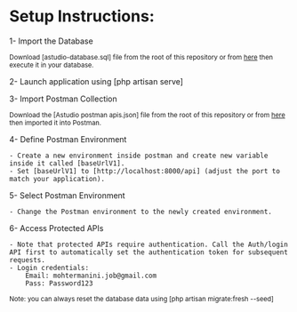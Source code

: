 # Setup Instructions:
1- Import the Database
    
<small> Download [astudio-database.sql] file from the root of this repository or from [here](https://www.dropbox.com/scl/fi/zc6gbok0j32dw23xaphmr/atstudio-database.sql?rlkey=ja7m7sud6cbftgjvdb4s0q71k&st=m0b94mg8&dl=0) then execute it in your database.</small>

2- Launch application using [php artisan serve]

3- Import Postman Collection

<small>Download the [Astudio postman apis.json] file from the root of this repository or from [here](https://www.dropbox.com/scl/fi/1ny9akdjzqzf1d800zhs4/Astudio-postman-apis.json?rlkey=uhhtf1r444v7uecuc1kmhz73j&st=9y9kodtb&dl=0) then imported it into Postman.</small>

4- Define Postman Environment

    - Create a new environment inside postman and create new variable inside it called [baseUrlV1].
	- Set [baseUrlV1] to [http://localhost:8000/api] (adjust the port to match your application).

5- Select Postman Environment

	- Change the Postman environment to the newly created environment.

6- Access Protected APIs

	- Note that protected APIs require authentication. Call the Auth/login API first to automatically set the authentication token for subsequent requests.
	- Login credentials:
		Email: mohtermanini.job@gmail.com
		Pass: Password123

<small>Note: you can always reset the database data using [php artisan migrate:fresh --seed]</small>
